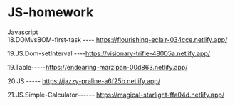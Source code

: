# JS-homework
Javascript  
18.DOMvsBOM-first-task ---- https://flourishing-eclair-034cce.netlify.app/

19.JS.Dom-setInterval ----https://visionary-trifle-48005a.netlify.app/

19.Table-----https://endearing-marzipan-00d863.netlify.app/

20.JS ----- https://jazzy-praline-a6f25b.netlify.app/

21.JS.Simple-Calculator------ https://magical-starlight-ffa04d.netlify.app/
